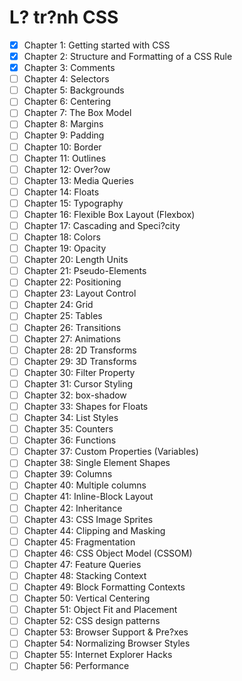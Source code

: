 # L? tr?nh CSS

- [x] Chapter 1: Getting started with CSS
- [x] Chapter 2: Structure and Formatting of a CSS Rule
- [x] Chapter 3: Comments
- [ ] Chapter 4: Selectors
- [ ] Chapter 5: Backgrounds
- [ ] Chapter 6: Centering
- [ ] Chapter 7: The Box Model
- [ ] Chapter 8: Margins
- [ ] Chapter 9: Padding
- [ ] Chapter 10: Border
- [ ] Chapter 11: Outlines
- [ ] Chapter 12: Over?ow
- [ ] Chapter 13: Media Queries
- [ ] Chapter 14: Floats
- [ ] Chapter 15: Typography
- [ ] Chapter 16: Flexible Box Layout (Flexbox)
- [ ] Chapter 17: Cascading and Speci?city
- [ ] Chapter 18: Colors
- [ ] Chapter 19: Opacity
- [ ] Chapter 20: Length Units
- [ ] Chapter 21: Pseudo-Elements
- [ ] Chapter 22: Positioning
- [ ] Chapter 23: Layout Control
- [ ] Chapter 24: Grid
- [ ] Chapter 25: Tables
- [ ] Chapter 26: Transitions
- [ ] Chapter 27: Animations
- [ ] Chapter 28: 2D Transforms
- [ ] Chapter 29: 3D Transforms
- [ ] Chapter 30: Filter Property
- [ ] Chapter 31: Cursor Styling
- [ ] Chapter 32: box-shadow
- [ ] Chapter 33: Shapes for Floats
- [ ] Chapter 34: List Styles
- [ ] Chapter 35: Counters
- [ ] Chapter 36: Functions
- [ ] Chapter 37: Custom Properties (Variables)
- [ ] Chapter 38: Single Element Shapes
- [ ] Chapter 39: Columns
- [ ] Chapter 40: Multiple columns
- [ ] Chapter 41: Inline-Block Layout
- [ ] Chapter 42: Inheritance
- [ ] Chapter 43: CSS Image Sprites
- [ ] Chapter 44: Clipping and Masking
- [ ] Chapter 45: Fragmentation
- [ ] Chapter 46: CSS Object Model (CSSOM)
- [ ] Chapter 47: Feature Queries
- [ ] Chapter 48: Stacking Context
- [ ] Chapter 49: Block Formatting Contexts
- [ ] Chapter 50: Vertical Centering
- [ ] Chapter 51: Object Fit and Placement
- [ ] Chapter 52: CSS design patterns
- [ ] Chapter 53: Browser Support & Pre?xes
- [ ] Chapter 54: Normalizing Browser Styles
- [ ] Chapter 55: Internet Explorer Hacks
- [ ] Chapter 56: Performance

